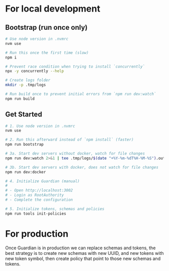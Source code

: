 # For local development

## Bootstrap (run once only)

```sh
# Use node version in .nvmrc
nvm use

# Run this once the first time (slow)
npm i

# Prevent race condition when trying to install `concurrently`
npx -y concurrently --help

# Create logs folder
mkdir -p .tmp/logs

# Run build once to prevent initial errors from `npm run dev:watch`
npm run build
```

## Get Started

```sh
# 1. Use node version in .nvmrc
nvm use

# 2. Run this afterward instead of `npm install` (faster)
npm run bootstrap

# 3a. Start dev servers without docker, watch for file changes
npm run dev:watch 2>&1 | tee .tmp/logs/$(date "+%Y-%m-%dT%H-%M-%S").out

# 3b. Start dev servers with docker, does not watch for file changes
npm run dev:docker

# 4. Initialize Guardian (manual)
#
# - Open http://localhost:3002
# - Login as RootAuthority
# - Complete the configuration

# 5. Initialize tokens, schemas and policies
npm run tools init-policies
```

# For production

Once Guardian is in production we can replace schemas and tokens, the best strategy is to create new schemas with new UUID, and new tokens with new token symbol, then create policy that point to those new schemas and tokens.
